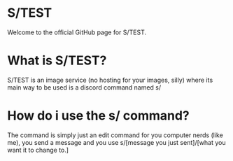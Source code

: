 # S/TEST
Welcome to the official GitHub page for S/TEST.

# What is S/TEST?
S/TEST is an image service (no hosting for your images, silly) where its main way to be used is a discord command named s/

# How do i use the s/ command?
The command is simply just an edit command for you computer nerds (like me), you send a message and you use s/[message you just sent]/[what you want it to change to.]
